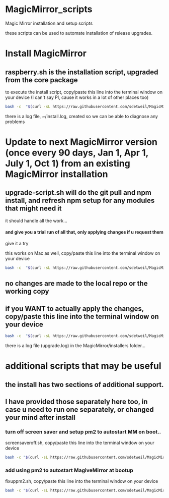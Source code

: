 # MagicMirror_scripts
Magic Mirror installation and setup scripts

these scripts can be used to automate installation of release upgrades.

# Install MagicMirror

## raspberry.sh  is the installation script, upgraded from the core package
to execute the install script, copy/paste this line into the terminal window on your device (I can't say PI, cause it works in a lot of other places too)


````bash
bash -c  "$(curl -sL https://raw.githubusercontent.com/sdetweil/MagicMirror_scripts/master/raspberry.sh)"
````
there is a log file, ~/install.log, created so we can be able to diagnose any problems

# Update to next MagicMirror version (once every 90 days, Jan 1, Apr 1, July 1, Oct 1) from an existing MagicMirror installation

## upgrade-script.sh will do the git pull and npm install, and refresh npm setup for any modules that might need it
it should handle all the work…<br>

#### and give you a trial run of all that, only applying changes if u request them


give it a try

this works on Mac as well, copy/paste this line into the terminal window on your device

````bash
bash -c  "$(curl -sL https://raw.githubusercontent.com/sdetweil/MagicMirror_scripts/master/upgrade-script.sh)"
````
## no changes are made to the local repo or the working copy

## if you WANT to actually apply the changes, copy/paste this line into the terminal window on your device

````bash
bash -c  "$(curl -sL https://raw.githubusercontent.com/sdetweil/MagicMirror_scripts/master/upgrade-script.sh)" apply
````
there is a log file (upgrade.log)  in the MagicMirror/installers folder…

# additional scripts that may be useful

## the install has two sections of additional support.
## I have provided those separately here too, in case u need to run one separately, or changed your mind after install

### turn off screen saver and setup pm2 to autostart MM on boot..

screensaveroff.sh, copy/paste this line into the terminal window on your device

````bash
bash -c "$(curl -sL https://raw.githubusercontent.com/sdetweil/MagicMirror_scripts/master/screensaveroff.sh)"
````
### add using pm2 to autostart MagiveMirror at bootup

fixuppm2.sh, copy/paste this line into the terminal window on your device

````bash
bash -c "$(curl -sL https://raw.githubusercontent.com/sdetweil/MagicMirror_scripts/master/fixuppm2.sh)"
````
